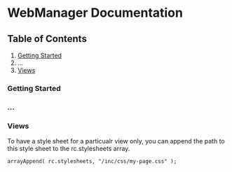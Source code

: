 # WebManager Documentation

## Table of Contents

1. [Getting Started](#getting-started)
2. ...
3. [Views](#views)

### Getting Started

### ...

### Views

To have a style sheet for a particualr view only, you can append the path to this style sheet to the rc.stylesheets array.

```
arrayAppend( rc.stylesheets, "/inc/css/my-page.css" );
```